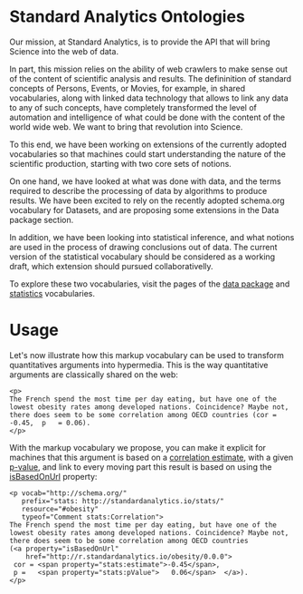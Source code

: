 Standard Analytics Ontologies
=======

Our mission, at Standard Analytics, is to provide the API that will bring Science into the web of data.

In part, this mission relies on the ability of web crawlers to make sense out of the content of scientific analysis and results. The defininition of standard concepts of Persons, Events, or Movies, for example, in shared vocabularies, along with linked data technology that allows to link any data to any of such concepts, have completely transformed the level of automation and intelligence of what could be done with the content of the world wide web. We want to bring that revolution into Science.

To this end, we have been working on extensions of the currently adopted vocabularies so that machines could start understanding the nature of the scientific production, starting with two core sets of notions.

On one hand, we have looked at what was done with data, and the terms required to describe the processing of data by algorithms to produce results. We have been excited to rely on the recently adopted schema.org vocabulary for Datasets, and are proposing some extensions in the Data package section.

In addition, we have been looking into statistical inference, and what notions are used in the process of drawing conclusions out of data. The current version of the statistical vocabulary should be considered as a working draft, which extension should pursued collaborativelly.

To explore these two vocabularies, visit the pages of the [data package](http://standardanalytics.io/datapackage) and [statistics](http://standardanalytics.io/stats) vocabularies.


Usage
========


Let's now illustrate how this markup vocabulary can be used to transform quantitatives arguments into hypermedia. This is the way quantitative arguments are classically shared on the web:

```
<p>
The French spend the most time per day eating, but have one of the lowest obesity rates among developed nations. Coincidence? Maybe not, there does seem to be some correlation among OECD countries (cor = -0.45,  p   = 0.06).
</p>
```

With the markup vocabulary we propose, you can make it explicit for machines that this argument is based on a [correlation estimate](http://localhost:3000/stats/Correlation), with a given [p-value](http://localhost:3000/stats/pValue), and link to every moving part this result is based on using the [isBasedOnUrl](http://schema.org/isBasedOnUrl) property:

```
<p vocab="http://schema.org/" 
   prefix="stats: http://standardanalytics.io/stats/" 
   resource="#obesity"
   typeof="Comment stats:Correlation">
The French spend the most time per day eating, but have one of the lowest obesity rates among developed nations. Coincidence? Maybe not, there does seem to be some correlation among OECD countries 
(<a property="isBasedOnUrl" 
    href="http://r.standardanalytics.io/obesity/0.0.0">
 cor = <span property="stats:estimate">-0.45</span>,
 p =   <span property="stats:pValue">   0.06</span>  </a>).
</p>
```


